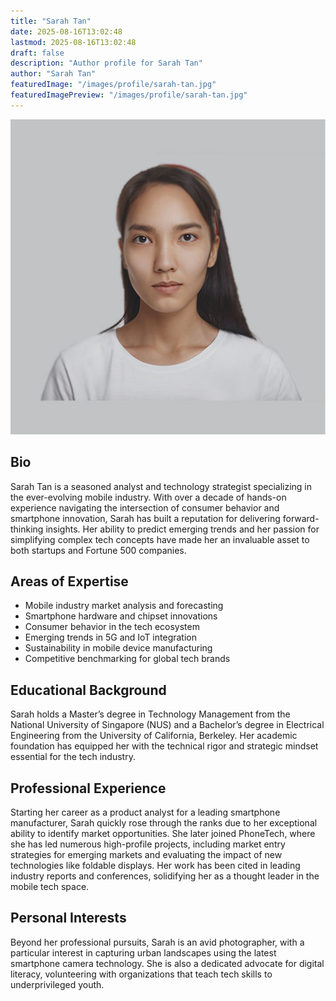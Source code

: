 ```yaml
---
title: "Sarah Tan"
date: 2025-08-16T13:02:48
lastmod: 2025-08-16T13:02:48
draft: false
description: "Author profile for Sarah Tan"
author: "Sarah Tan"
featuredImage: "/images/profile/sarah-tan.jpg"
featuredImagePreview: "/images/profile/sarah-tan.jpg"
---
```


![Sarah Tan](/images/profile/sarah-tan.jpg)

## Bio  
Sarah Tan is a seasoned analyst and technology strategist specializing in the ever-evolving mobile industry. With over a decade of hands-on experience navigating the intersection of consumer behavior and smartphone innovation, Sarah has built a reputation for delivering forward-thinking insights. Her ability to predict emerging trends and her passion for simplifying complex tech concepts have made her an invaluable asset to both startups and Fortune 500 companies.

## Areas of Expertise  
- Mobile industry market analysis and forecasting  
- Smartphone hardware and chipset innovations  
- Consumer behavior in the tech ecosystem  
- Emerging trends in 5G and IoT integration  
- Sustainability in mobile device manufacturing  
- Competitive benchmarking for global tech brands  

## Educational Background  
Sarah holds a Master’s degree in Technology Management from the National University of Singapore (NUS) and a Bachelor’s degree in Electrical Engineering from the University of California, Berkeley. Her academic foundation has equipped her with the technical rigor and strategic mindset essential for the tech industry.

## Professional Experience  
Starting her career as a product analyst for a leading smartphone manufacturer, Sarah quickly rose through the ranks due to her exceptional ability to identify market opportunities. She later joined PhoneTech, where she has led numerous high-profile projects, including market entry strategies for emerging markets and evaluating the impact of new technologies like foldable displays. Her work has been cited in leading industry reports and conferences, solidifying her as a thought leader in the mobile tech space.

## Personal Interests  
Beyond her professional pursuits, Sarah is an avid photographer, with a particular interest in capturing urban landscapes using the latest smartphone camera technology. She is also a dedicated advocate for digital literacy, volunteering with organizations that teach tech skills to underprivileged youth.
